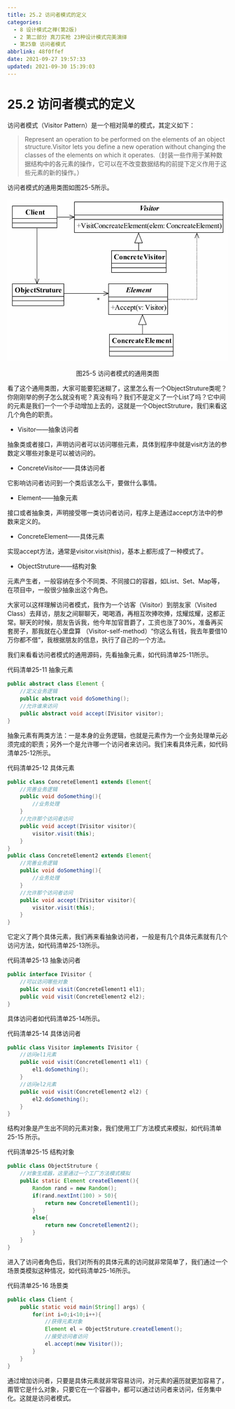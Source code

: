 ```yaml
---
title: 25.2 访问者模式的定义
categories:
  - 8 设计模式之禅(第2版)
  - 2 第二部分 真刀实枪 23种设计模式完美演绎
  - 第25章 访问者模式
abbrlink: 48f0ffef
date: 2021-09-27 19:57:33
updated: 2021-09-30 15:39:03
---
```

# 25.2 访问者模式的定义
访问者模式（Visitor Pattern）是一个相对简单的模式，其定义如下：
> Represent an operation to be performed on the elements of an object structure.Visitor lets you define a new operation without changing the classes of the elements on which it operates.（封装一些作用于某种数据结构中的各元素的操作，它可以在不改变数据结构的前提下定义作用于这些元素的新的操作。）

访问者模式的通用类图如图25-5所示。

![image-20210930102720082](https://raw.githubusercontent.com/lanlan2017/images/master/Blog/Sum/20210930102720.png)

<center>图25-5 访问者模式的通用类图</center>

看了这个通用类图，大家可能要犯迷糊了，这里怎么有一个ObjectStruture类呢？你刚刚举的例子怎么就没有呢？真没有吗？我们不是定义了一个List了吗？它中间的元素是我们一个一个手动增加上去的，这就是一个ObjectStruture，我们来看这几个角色的职责。

- Visitor——抽象访问者

抽象类或者接口，声明访问者可以访问哪些元素，具体到程序中就是visit方法的参数定义哪些对象是可以被访问的。

- ConcreteVisitor——具体访问者

它影响访问者访问到一个类后该怎么干，要做什么事情。
- Element——抽象元素

接口或者抽象类，声明接受哪一类访问者访问，程序上是通过accept方法中的参数来定义的。
- ConcreteElement——具体元素

实现accept方法，通常是visitor.visit(this)，基本上都形成了一种模式了。

- ObjectStruture——结构对象

元素产生者，一般容纳在多个不同类、不同接口的容器，如List、Set、Map等，在项目中，一般很少抽象出这个角色。

大家可以这样理解访问者模式，我作为一个访客（Visitor）到朋友家（Visited Class）去拜访，朋友之间聊聊天，喝喝酒，再相互吹捧吹捧，炫耀炫耀，这都正常。聊天的时候，朋友告诉我，他今年加官晋爵了，工资也涨了30%，准备再买套房子，那我就在心里盘算 （Visitor-self-method）“你这么有钱，我去年要借10万你都不借”，我根据朋友的信息，执行了自己的一个方法。

我们来看看访问者模式的通用源码，先看抽象元素，如代码清单25-11所示。

代码清单25-11 抽象元素
```java
public abstract class Element {
    //定义业务逻辑
    public abstract void doSomething();
    //允许谁来访问
    public abstract void accept(IVisitor visitor);
}
```
抽象元素有两类方法：一是本身的业务逻辑，也就是元素作为一个业务处理单元必须完成的职责；另外一个是允许哪一个访问者来访问。我们来看具体元素，如代码清单25-12所示。

代码清单25-12 具体元素
```java
public class ConcreteElement1 extends Element{
    //完善业务逻辑
    public void doSomething(){
        //业务处理
    }
    //允许那个访问者访问
    public void accept(IVisitor visitor){
        visitor.visit(this);
    }
}
public class ConcreteElement2 extends Element{
    //完善业务逻辑
    public void doSomething(){
        //业务处理
    }
    //允许那个访问者访问
    public void accept(IVisitor visitor){
        visitor.visit(this);
    }
}
```
它定义了两个具体元素，我们再来看抽象访问者，一般是有几个具体元素就有几个访问方法，如代码清单25-13所示。

代码清单25-13 抽象访问者

```java
public interface IVisitor {
    //可以访问哪些对象
    public void visit(ConcreteElement1 el1);
    public void visit(ConcreteElement2 el2);
}
```
具体访问者如代码清单25-14所示。

代码清单25-14 具体访问者

```java
public class Visitor implements IVisitor {
    //访问el1元素
    public void visit(ConcreteElement1 el1) {
        el1.doSomething();
    }
    //访问el2元素
    public void visit(ConcreteElement2 el2) {
        el2.doSomething();
    }
}
```
结构对象是产生出不同的元素对象，我们使用工厂方法模式来模拟，如代码清单25-15 所示。

代码清单25-15 结构对象

```java
public class ObjectStruture {
    //对象生成器，这里通过一个工厂方法模式模拟
    public static Element createElement(){
        Random rand = new Random();
        if(rand.nextInt(100) > 50){
            return new ConcreteElement1();
        }
        else{
            return new ConcreteElement2();
        }
    }
}
```
进入了访问者角色后，我们对所有的具体元素的访问就非常简单了，我们通过一个场景类模拟这种情况，如代码清单25-16所示。

代码清单25-16 场景类
```java
public class Client {
    public static void main(String[] args) {
        for(int i=0;i<10;i++){
            //获得元素对象
            Element el = ObjectStruture.createElement();
            //接受访问者访问
            el.accept(new Visitor());
        }
    }
}
```
通过增加访问者，只要是具体元素就非常容易访问，对元素的遍历就更加容易了，甭管它是什么对象，只要它在一个容器中，都可以通过访问者来访问，任务集中化。这就是访问者模式。
